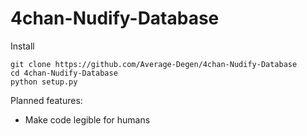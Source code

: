# 4chan-Nudify-Database

Install
```
git clone https://github.com/Average-Degen/4chan-Nudify-Database
cd 4chan-Nudify-Database
python setup.py
```

Planned features:
- Make code legible for humans
